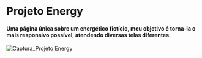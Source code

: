 <h1>Projeto Energy</h1>
<h4>Uma página única sobre um energético fictício, meu objetivo é torna-la o mais responsivo possível, atendendo diversas telas diferentes.</h4>


![Captura_Projeto Energy](https://user-images.githubusercontent.com/104167056/168644697-19143afa-e86c-4d6b-bc9e-285b76a46346.png)
